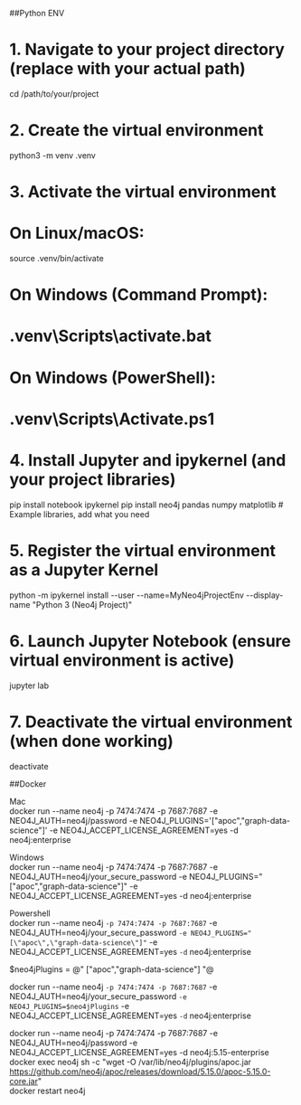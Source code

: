 
##Python ENV

# 1. Navigate to your project directory (replace with your actual path)
cd /path/to/your/project

# 2. Create the virtual environment
python3 -m venv .venv

# 3. Activate the virtual environment
# On Linux/macOS:
source .venv/bin/activate
# On Windows (Command Prompt):
# .venv\Scripts\activate.bat
# On Windows (PowerShell):
# .venv\Scripts\Activate.ps1

# 4. Install Jupyter and ipykernel (and your project libraries)
pip install notebook ipykernel
pip install neo4j pandas numpy matplotlib # Example libraries, add what you need

# 5. Register the virtual environment as a Jupyter Kernel
python -m ipykernel install --user --name=MyNeo4jProjectEnv --display-name "Python 3 (Neo4j Project)"

# 6. Launch Jupyter Notebook (ensure virtual environment is active)
jupyter lab

# 7. Deactivate the virtual environment (when done working)
deactivate



##Docker

Mac  
docker run --name neo4j -p 7474:7474 -p 7687:7687 -e NEO4J_AUTH=neo4j/password -e NEO4J_PLUGINS='["apoc","graph-data-science"]' -e NEO4J_ACCEPT_LICENSE_AGREEMENT=yes -d neo4j:enterprise

Windows  
docker run --name neo4j -p 7474:7474 -p 7687:7687 -e NEO4J_AUTH=neo4j/your_secure_password -e NEO4J_PLUGINS="[\"apoc\",\"graph-data-science\"]" -e NEO4J_ACCEPT_LICENSE_AGREEMENT=yes -d neo4j:enterprise

Powershell  
docker run --name neo4j `
    -p 7474:7474 -p 7687:7687 `
    -e NEO4J_AUTH=neo4j/your_secure_password `
    -e NEO4J_PLUGINS="[\"apoc\",\"graph-data-science\"]" `
    -e NEO4J_ACCEPT_LICENSE_AGREEMENT=yes `
    -d `
    neo4j:enterprise

$neo4jPlugins = @"
["apoc","graph-data-science"]
"@

docker run --name neo4j `
    -p 7474:7474 -p 7687:7687 `
    -e NEO4J_AUTH=neo4j/your_secure_password `
    -e NEO4J_PLUGINS=$neo4jPlugins `
    -e NEO4J_ACCEPT_LICENSE_AGREEMENT=yes `
    -d `
    neo4j:enterprise  

docker run --name neo4j -p 7474:7474 -p 7687:7687 -e NEO4J_AUTH=neo4j/password -e NEO4J_ACCEPT_LICENSE_AGREEMENT=yes -d neo4j:5.15-enterprise  
docker exec neo4j sh -c "wget -O /var/lib/neo4j/plugins/apoc.jar https://github.com/neo4j/apoc/releases/download/5.15.0/apoc-5.15.0-core.jar"  
docker restart neo4j  

